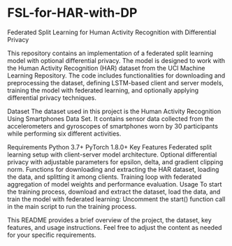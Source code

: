# FSL-for-HAR-with-DP
Federated Split Learning for Human Activity Recognition with Differential Privacy

This repository contains an implementation of a federated split learning model with optional differential privacy. The model is designed to work with the Human Activity Recognition (HAR) dataset from the UCI Machine Learning Repository. The code includes functionalities for downloading and preprocessing the dataset, defining LSTM-based client and server models, training the model with federated learning, and optionally applying differential privacy techniques.

Dataset
The dataset used in this project is the Human Activity Recognition Using Smartphones Data Set. It contains sensor data collected from the accelerometers and gyroscopes of smartphones worn by 30 participants while performing six different activities.

Requirements
Python 3.7+
PyTorch 1.8.0+
Key Features
Federated split learning setup with client-server model architecture.
Optional differential privacy with adjustable parameters for epsilon, delta, and gradient clipping norm.
Functions for downloading and extracting the HAR dataset, loading the data, and splitting it among clients.
Training loop with federated aggregation of model weights and performance evaluation.
Usage
To start the training process, download and extract the dataset, load the data, and train the model with federated learning:
Uncomment the start() function call in the main script to run the training process.

This README provides a brief overview of the project, the dataset, key features, and usage instructions. Feel free to adjust the content as needed for your specific requirements.
